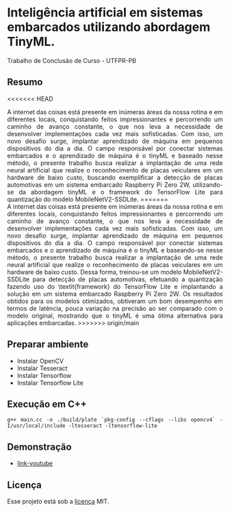# Inteligência artificial em sistemas embarcados utilizando abordagem TinyML.


Trabalho de Conclusão de Curso - UTFPR-PB

## Resumo

<<<<<<< HEAD
<div style="text-align: justify"> 
A internet das coisas está presente em inúmeras áreas da nossa rotina e em diferentes locais, conquistando feitos impressionantes e percorrendo um caminho de avanço constante, o que nos leva a necessidade de desenvolver  implementações cada vez mais sofisticadas. Com isso, um novo desafio surge, implantar aprendizado de máquina em pequenos dispositivos do dia a dia. O campo responsável por conectar sistemas embarcados e o aprendizado de máquina é o tinyML e baseado nesse método, o presente trabalho busca realizar a implantação de uma rede neural artificial que realize o reconhecimento de placas veiculares em um hardware de baixo custo, buscando exemplificar a detecção de placas automotivas em um sistema embarcado Raspberry Pi Zero 2W, utilizando-se da abordagem tinyML e o framework do TensorFlow Lite para quantização do modelo MobileNetV2-SSDLite.
=======
<div style="text-align: justify">  
A internet das coisas está presente em inúmeras áreas da nossa rotina e em diferentes locais, conquistando feitos impressionantes e percorrendo um caminho de avanço constante, o que nos leva a necessidade de desenvolver implementações cada vez mais sofisticadas. Com isso, um novo desafio surge, implantar aprendizado de máquina em pequenos dispositivos do dia a dia. O campo responsável por conectar sistemas embarcados e o aprendizado de máquina é o tinyML e baseando-se nesse método, o presente trabalho busca realizar a implantação de uma rede neural artificial que realize o reconhecimento de placas veiculares em um hardware de baixo custo. Dessa forma, treinou-se um modelo MobileNetV2-SSDLite para detecção de placas automotivas, efetuando a quantização fazendo uso do \textit{framework} do TensorFlow Lite e implantando a solução em um sistema embarcado Raspberry Pi Zero 2W. Os resultados obtidos para os modelos otimizados, obtiveram um bom desempenho em termos de latência, pouca variação na precisão ao ser comparado com o modelo original, mostrando que o tinyML é uma ótima alternativa para aplicações embarcadas.
>>>>>>> origin/main
</div>


## Preparar ambiente

- Instalar OpenCV
- Instalar Tesseract
- Instalar Tensorflow 
- Instalar Tensorflow Lite

## Execução em C++

```
g++ main.cc -o ./build/plate `pkg-config --cflags --libs opencv4` -I/usr/local/include -ltesseract -ltensorflow-lite
```

## Demonstração

- [link-youtube](https://youtu.be/9tQOT_NEWOQ)


## Licença
Esse projeto está sob a [licença](LICENSE) MIT.